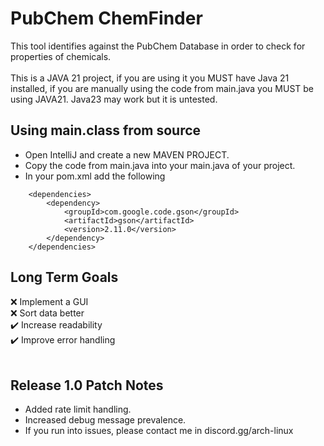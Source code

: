 # PubChem ChemFinder
This tool identifies against the PubChem Database in order to check for properties of chemicals.<br>
<br>
This is a JAVA 21 project, if you are using it you MUST have Java 21 installed, if you are manually using the code from main.java you MUST be using JAVA21. Java23 may work but it is untested.<br>

## Using main.class from source
- Open IntelliJ and create a new MAVEN PROJECT.<br>
- Copy the code from main.java into your main.java of your project.<br>
- In your pom.xml add the following<br>
```    
    <dependencies>
        <dependency>
            <groupId>com.google.code.gson</groupId>
            <artifactId>gson</artifactId>
            <version>2.11.0</version>
        </dependency>
    </dependencies>
```

## Long Term Goals
:x: Implement a GUI<br>
:x: Sort data better<br>
✔️ Increase readability<br>
✔️ Improve error handling<br>
<br>
## Release 1.0 Patch Notes
- Added rate limit handling.
- Increased debug message prevalence.
- If you run into issues, please contact me in discord.gg/arch-linux


